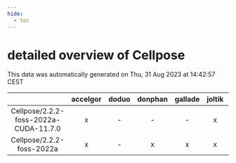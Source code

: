 ```yaml
---
hide:
  - toc
---
```


detailed overview of Cellpose
=============================


This data was automatically generated on Thu, 31 Aug 2023 at 14:42:57 CEST  

| |accelgor|doduo|donphan|gallade|joltik|skitty|swalot|victini|
| :---: | :---: | :---: | :---: | :---: | :---: | :---: | :---: | :---: |
|Cellpose/2.2.2-foss-2022a-CUDA-11.7.0|x|-|-|-|x|-|-|-|
|Cellpose/2.2.2-foss-2022a|x|-|x|x|x|x|x|x|
